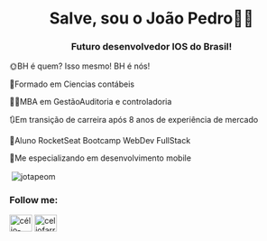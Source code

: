 <h1 align="center">Salve, sou o João Pedro✌🏿</h1>
<h3 align="center">Futuro desenvolvedor IOS do Brasil! </h3>

🌞BH é quem? Isso mesmo! BH é nós!

🔌Formado em Ciencias contábeis

👩‍🎓MBA em GestãoAuditoria e controladoria

🔃Em transição de carreira após 8 anos de experiência de mercado

🚀Aluno RocketSeat Bootcamp WebDev FullStack

💖Me especializando em desenvolvimento mobile



<p>&nbsp;<img align="center" src="https://github-readme-stats.vercel.app/api?username=jotapeom&show_icons=true&locale=en" alt="jotapeom" /></p>



<h3 align="left">Follow me:</h3>
<p align="left">
<a href="https://www.linkedin.com/in/joao-pedro-mendes-05b60b15a" target="blank"><img align="center" src="https://raw.githubusercontent.com/rahuldkjain/github-profile-readme-generator/master/src/images/icons/Social/linked-in-alt.svg" alt="célio-da-paz-farroco-64aa241b6" height="30" width="40" /></a>
<a href="https://www.instagram.com/joaopmendes77" target="blank"><img align="center" src="https://raw.githubusercontent.com/rahuldkjain/github-profile-readme-generator/master/src/images/icons/Social/instagram.svg" alt="celiofarroco" height="30" width="40" /></a>
</p>

